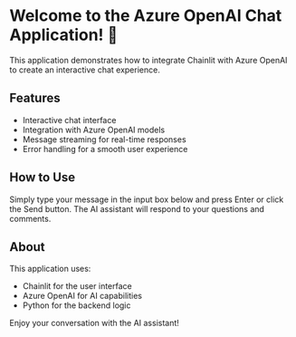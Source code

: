 # Welcome to the Azure OpenAI Chat Application! 👋

This application demonstrates how to integrate Chainlit with Azure OpenAI to create an interactive chat experience.

## Features

- Interactive chat interface
- Integration with Azure OpenAI models
- Message streaming for real-time responses
- Error handling for a smooth user experience

## How to Use

Simply type your message in the input box below and press Enter or click the Send button. The AI assistant will respond to your questions and comments.

## About

This application uses:
- Chainlit for the user interface
- Azure OpenAI for AI capabilities
- Python for the backend logic

Enjoy your conversation with the AI assistant!
